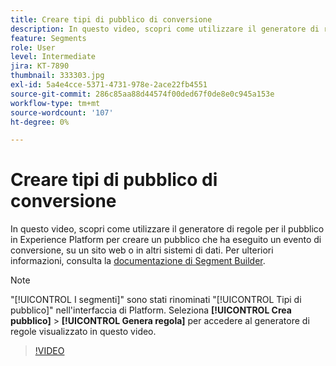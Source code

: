 ```yaml
---
title: Creare tipi di pubblico di conversione
description: In questo video, scopri come utilizzare il generatore di regole per il pubblico in Experience Platform per creare un pubblico che ha eseguito un evento di conversione, su un sito web o in altri sistemi di dati.
feature: Segments
role: User
level: Intermediate
jira: KT-7890
thumbnail: 333303.jpg
exl-id: 5a4e4cce-5371-4731-978e-2ace22fb4551
source-git-commit: 286c85aa88d44574f00ded67f0de8e0c945a153e
workflow-type: tm+mt
source-wordcount: '107'
ht-degree: 0%

---
```


# Creare tipi di pubblico di conversione

In questo video, scopri come utilizzare il generatore di regole per il pubblico in Experience Platform per creare un pubblico che ha eseguito un evento di conversione, su un sito web o in altri sistemi di dati. Per ulteriori informazioni, consulta la [documentazione di Segment Builder](https://experienceleague.adobe.com/docs/experience-platform/segmentation/ui/segment-builder.html?lang=it).

>[!NOTE]
>
> &quot;[!UICONTROL I segmenti]&quot; sono stati rinominati &quot;[!UICONTROL Tipi di pubblico]&quot; nell&#39;interfaccia di Platform. Seleziona **[!UICONTROL Crea pubblico]** > **[!UICONTROL Genera regola]** per accedere al generatore di regole visualizzato in questo video.

>[!VIDEO](https://video.tv.adobe.com/v/333303/?learn=on&enablevpops)

